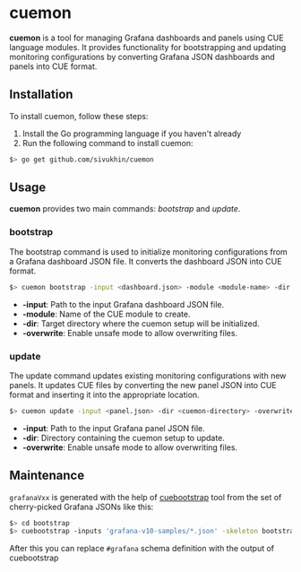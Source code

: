# cuemon

**cuemon** is a tool for managing Grafana dashboards and panels using CUE language modules. It provides functionality for bootstrapping and updating monitoring configurations by converting Grafana JSON dashboards and panels into CUE format.

## Installation

To install cuemon, follow these steps:

1. Install the Go programming language if you haven't already
2. Run the following command to install cuemon:
```bash
$> go get github.com/sivukhin/cuemon
```

## Usage

**cuemon** provides two main commands: *bootstrap* and *update*.

### bootstrap

The bootstrap command is used to initialize monitoring configurations from a Grafana dashboard JSON file. It converts the dashboard JSON into CUE format.

```bash
$> cuemon bootstrap -input <dashboard.json> -module <module-name> -dir <output-directory> -overwrite
```

- **-input**: Path to the input Grafana dashboard JSON file.
- **-module**: Name of the CUE module to create.
- **-dir**: Target directory where the cuemon setup will be initialized.
- **-overwrite**: Enable unsafe mode to allow overwriting files.

### update

The update command updates existing monitoring configurations with new panels. It updates CUE files by converting the new panel JSON into CUE format and inserting it into the appropriate location.

```bash
$> cuemon update -input <panel.json> -dir <cuemon-directory> -overwrite
```

- **-input**: Path to the input Grafana panel JSON file.
- **-dir**: Directory containing the cuemon setup to update.
- **-overwrite**: Enable unsafe mode to allow overwriting files.

## Maintenance

`grafanaVxx` is generated with the help of [cuebootstrap](https://github.com/sivukhin/cuebootstrap) tool from the set of cherry-picked Grafana JSONs like this:
```bash
$> cd bootstrap
$> cuebootstrap -inputs 'grafana-v10-samples/*.json' -skeleton bootstrap_config.cue -no-defaults > grafanaV10.cue
```

After this you can replace `#grafana` schema definition with the output of cuebootstrap
